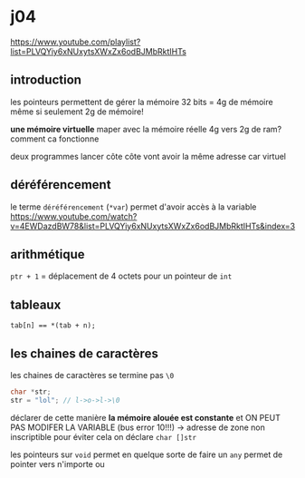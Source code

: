# j04
https://www.youtube.com/playlist?list=PLVQYiy6xNUxytsXWxZx6odBJMbRktIHTs

## introduction
les pointeurs permettent de gérer la mémoire
32 bits = 4g de mémoire même si seulement 2g de mémoire!

**une mémoire virtuelle** maper avec la mémoire réelle
4g vers 2g de ram? comment ca fonctionne

deux programmes lancer côte côte vont avoir la même adresse car virtuel

## déréférencement
le terme `déréférencement` (`*var`) permet d'avoir accès à la variable
https://www.youtube.com/watch?v=4EWDazdBW78&list=PLVQYiy6xNUxytsXWxZx6odBJMbRktIHTs&index=3

## arithmétique
`ptr + 1` = déplacement de 4 octets pour un pointeur de `int`

## tableaux
`tab[n] == *(tab + n);`

## les chaines de caractères
les chaines de caractères se termine pas `\0`
```C
char *str;
str = "lol"; // l->o->l->\0
```
déclarer de cette manière **la mémoire alouée est constante** et ON PEUT PAS MODIFER LA VARIABLE (bus error 10!!!) -> adresse de zone non inscriptible
pour éviter cela on déclare `char []str`

les pointeurs sur `void` permet en quelque sorte de faire un `any`
permet de pointer vers n'importe ou
